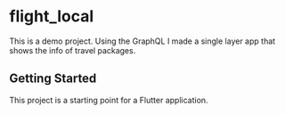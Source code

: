 # flight_local

This is a demo project. Using the GraphQL I made a single layer app that shows the info of travel packages.

## Getting Started

This project is a starting point for a Flutter application.


